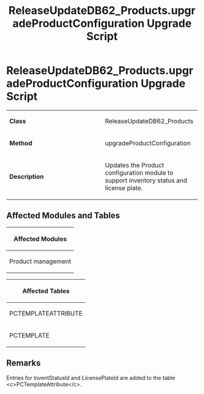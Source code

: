 ﻿---
title: ReleaseUpdateDB62_Products.upgradeProductConfiguration Upgrade Script
TOCTitle: ReleaseUpdateDB62_Products.upgradeProductConfiguration Upgrade Script
ms:assetid: 03487672-f3e8-078f-f5ac-f2d8006730c1
ms:mtpsurl: https://msdn.microsoft.com/en-us/library/Dn975023(v=AX.60)
ms:contentKeyID: 65236137
ms.date: 05/18/2015
mtps_version: v=AX.60
---

# ReleaseUpdateDB62\_Products.upgradeProductConfiguration Upgrade Script 


<table>
<colgroup>
<col style="width: 50%" />
<col style="width: 50%" />
</colgroup>
<tbody>
<tr class="odd">
<td><p><strong>Class</strong></p></td>
<td><p>ReleaseUpdateDB62_Products</p></td>
</tr>
<tr class="even">
<td><p><strong>Method</strong></p></td>
<td><p>upgradeProductConfiguration</p></td>
</tr>
<tr class="odd">
<td><p><strong>Description</strong></p></td>
<td><p>Updates the Product configuration module to support inventory status and license plate.</p></td>
</tr>
</tbody>
</table>


## Affected Modules and Tables

<table>
<colgroup>
<col style="width: 100%" />
</colgroup>
<thead>
<tr class="header">
<th><p>Affected Modules</p></th>
</tr>
</thead>
<tbody>
<tr class="odd">
<td><p>Product management</p></td>
</tr>
</tbody>
</table>


<table>
<colgroup>
<col style="width: 100%" />
</colgroup>
<thead>
<tr class="header">
<th><p>Affected Tables</p></th>
</tr>
</thead>
<tbody>
<tr class="odd">
<td><p>PCTEMPLATEATTRIBUTE</p></td>
</tr>
<tr class="even">
<td><p>PCTEMPLATE</p></td>
</tr>
</tbody>
</table>


## Remarks

Entries for InventStatusId and LicensePlateId are added to the table \<c\>PCTemplateAttribute\</c\>.

  


